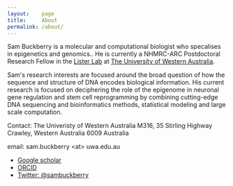 ```yaml
---
layout:    page
title:     About
permalink: /about/
---
```


Sam Buckberry is a molecular and computational biologist who specalises in epigenetics and genomics.. He is currently a NHMRC-ARC Postdoctoral Research Fellow in the [Lister Lab](http://listerlab.org) at [The University of Western Australia](http://www.uwa.edu.au/). 

Sam's research interests are focused around the broad question of how the sequence and structure of DNA encodes biological information. His current research is focused on deciphering the role of the epigenome in neuronal gene regulation and stem cell reprogramming by combining cutting-edge DNA sequencing and bioinformatics methods, statistical modeling and large scale computation. 

Contact:
The Univeristy of Western Australia
M316, 35 Stirling Highway
Crawley, Western Australia 6009
Australia

email: sam.buckberry \<at\> uwa.edu.au

- [Google scholar](https://scholar.google.com.au/citations?hl=en&user=b--b_fUAAAAJ)
- [ORCID](https://orcid.org/0000-0003-2388-6046)
- [Twitter: @sambuckberry](https://twitter.com/sambuckberry)


